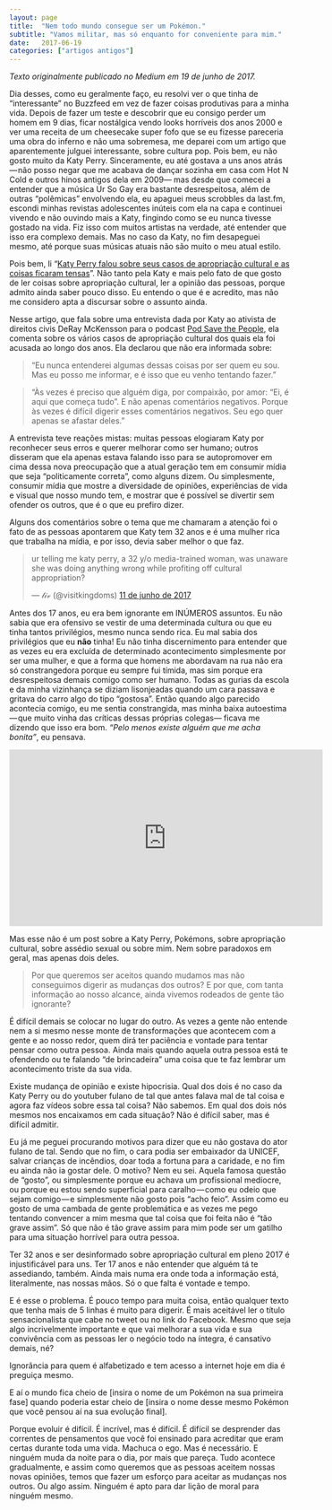 ```yaml
---
layout: page
title:  "Nem todo mundo consegue ser um Pokémon."
subtitle: "Vamos militar, mas só enquanto for conveniente para mim."
date:   2017-06-19
categories: ["artigos antigos"]
---
```


*Texto originalmente publicado no Medium em 19 de junho de 2017.*

Dia desses, como eu geralmente faço, eu resolvi ver o que tinha de “interessante” no Buzzfeed em vez de fazer coisas produtivas para a minha vida. Depois de fazer um teste e descobrir que eu consigo perder um homem em 9 dias, ficar nostálgica vendo looks horríveis dos anos 2000 e ver uma receita de um cheesecake super fofo que se eu fizesse pareceria uma obra do inferno e não uma sobremesa, me deparei com um artigo que aparentemente julguei interessante, sobre cultura pop. Pois bem, eu não gosto muito da Katy Perry. Sinceramente, eu até gostava a uns anos atrás — não posso negar que me acabava de dançar sozinha em casa com Hot N Cold e outros hinos antigos dela em 2009— mas desde que comecei a entender que a música Ur So Gay era bastante desrespeitosa, além de outras “polêmicas” envolvendo ela, eu apaguei meus scrobbles da last.fm, escondi minhas revistas adolescentes inúteis com ela na capa e continuei vivendo e não ouvindo mais a Katy, fingindo como se eu nunca tivesse gostado na vida. Fiz isso com muitos artistas na verdade, até entender que isso era complexo demais. Mas no caso da Katy, no fim desapeguei mesmo, até porque suas músicas atuais não são muito o meu atual estilo.

Pois bem, li “[Katy Perry falou sobre seus casos de apropriação cultural e as coisas ficaram tensas](https://www.buzzfeed.com/elliewoodward/katy-perry-falou-sobre-seus-casos-de-apropriaeao-c?utm_term=.jl5po9BrE#.kuADE7mwP)”. Não tanto pela Katy e mais pelo fato de que gosto de ler coisas sobre apropriação cultural, ler a opinião das pessoas, porque admito ainda saber pouco disso. Eu entendo o que é e acredito, mas não me considero apta a discursar sobre o assunto ainda.

Nesse artigo, que fala sobre uma entrevista dada por Katy ao ativista de direitos civis DeRay McKensson para o podcast [Pod Save the People](https://itunes.apple.com/us/podcast/pod-save-the-people/id1230148653?mt=2), ela comenta sobre os vários casos de apropriação cultural dos quais ela foi acusada ao longo dos anos. Ela declarou que não era informada sobre:

> “Eu nunca entenderei algumas dessas coisas por ser quem eu sou. Mas eu posso me informar, e é isso que eu venho tentando fazer.”

> “Às vezes é preciso que alguém diga, por compaixão, por amor: “Ei, é aqui que começa tudo”. E não apenas comentários negativos. Porque às vezes é difícil digerir esses comentários negativos. Seu ego quer apenas se afastar deles.”

A entrevista teve reações mistas: muitas pessoas elogiaram Katy por reconhecer seus erros e querer melhorar como ser humano; outros disseram que ela apenas estava falando isso para se autopromover em cima dessa nova preocupação que a atual geração tem em consumir mídia que seja “politicamente correta”, como alguns dizem. Ou simplesmente, consumir mídia que mostre a diversidade de opiniões, experiências de vida e visual que nosso mundo tem, e mostrar que é possível se divertir sem ofender os outros, que é o que eu prefiro dizer.

Alguns dos comentários sobre o tema que me chamaram a atenção foi o fato de as pessoas apontarem que Katy tem 32 anos e é uma mulher rica que trabalha na mídia, e por isso, devia saber melhor o que faz.

<blockquote class="twitter-tweet" data-lang="pt"><p lang="en" dir="ltr">ur telling me katy perry, a 32 y/o media-trained woman, was unaware she was doing anything wrong while profiting off cultural appropriation?</p>&mdash; 𝓁𝒾𝓋 (@visitkingdoms) <a href="https://twitter.com/visitkingdoms/status/873924851744034817?ref_src=twsrc%5Etfw">11 de junho de 2017</a></blockquote>
<script async src="https://platform.twitter.com/widgets.js" charset="utf-8"></script>

Antes dos 17 anos, eu era bem ignorante em INÚMEROS assuntos. Eu não sabia que era ofensivo se vestir de uma determinada cultura ou que eu tinha tantos privilégios, mesmo nunca sendo rica. Eu mal sabia dos privilégios que eu **não** tinha! Eu não tinha discernimento para entender que as vezes eu era excluída de determinado acontecimento simplesmente por ser uma mulher, e que a forma que homens me abordavam na rua não era só constrangedora porque eu sempre fui tímida, mas sim porque era desrespeitosa demais comigo como ser humano. Todas as gurias da escola e da minha vizinhança se diziam lisonjeadas quando um cara passava e gritava do carro algo do tipo “gostosa”. Então quando algo parecido acontecia comigo, eu me sentia constrangida, mas minha baixa autoestima — que muito vinha das críticas dessas próprias colegas— ficava me dizendo que isso era bom. *“Pelo menos existe alguém que me acha bonita”*, eu pensava.

<iframe width="560" height="315" src="https://www.youtube.com/embed/LegnK8eVeBE" frameborder="0" allow="accelerometer; autoplay; encrypted-media; gyroscope; picture-in-picture" allowfullscreen></iframe>

Mas esse não é um post sobre a Katy Perry, Pokémons, sobre apropriação cultural, sobre assédio sexual ou sobre mim. Nem sobre paradoxos em geral, mas apenas dois deles.

> Por que queremos ser aceitos quando mudamos mas não conseguimos digerir as mudanças dos outros?
> E por que, com tanta informação ao nosso alcance, ainda vivemos rodeados de gente tão ignorante?

É difícil demais se colocar no lugar do outro. As vezes a gente não entende nem a si mesmo nesse monte de transformações que acontecem com a gente e ao nosso redor, quem dirá ter paciência e vontade para tentar pensar como outra pessoa. Ainda mais quando aquela outra pessoa está te ofendendo ou te falando “de brincadeira” uma coisa que te faz lembrar um acontecimento triste da sua vida.

Existe mudança de opinião e existe hipocrisia. Qual dos dois é no caso da Katy Perry ou do youtuber fulano de tal que antes falava mal de tal coisa e agora faz vídeos sobre essa tal coisa? Não sabemos. Em qual dos dois nós mesmos nos encaixamos em cada situação? Não é difícil saber, mas é difícil admitir.

Eu já me peguei procurando motivos para dizer que eu não gostava do ator fulano de tal. Sendo que no fim, o cara podia ser embaixador da UNICEF, salvar crianças de incêndios, doar toda a fortuna para a caridade, e no fim eu ainda não ia gostar dele. O motivo? Nem eu sei. Aquela famosa questão de “gosto”, ou simplesmente porque eu achava um profissional medíocre, ou porque eu estou sendo superficial para caralho — como eu odeio que sejam comigo — e simplesmente não gosto pois “acho feio”. Assim como eu gosto de uma cambada de gente problemática e as vezes me pego tentando convencer a mim mesma que tal coisa que foi feita não é “tão grave assim”. Só que não é tão grave assim para mim pode ser um gatilho para uma situação horrível para outra pessoa.

Ter 32 anos e ser desinformado sobre apropriação cultural em pleno 2017 é injustificável para uns. Ter 17 anos e não entender que alguém tá te assediando, também. Ainda mais numa era onde toda a informação está, literalmente, nas nossas mãos. Só o que falta é vontade e tempo.

E é esse o problema. É pouco tempo para muita coisa, então qualquer texto que tenha mais de 5 linhas é muito para digerir. É mais aceitável ler o título sensacionalista que cabe no tweet ou no link do Facebook. Mesmo que seja algo incrivelmente importante e que vai melhorar a sua vida e sua convivência com as pessoas ler o negócio todo na íntegra, é cansativo demais, né?

Ignorância para quem é alfabetizado e tem acesso a internet hoje em dia é preguiça mesmo.

E aí o mundo fica cheio de [insira o nome de um Pokémon na sua primeira fase] quando poderia estar cheio de [insira o nome desse mesmo Pokémon que você pensou aí na sua evolução final].

Porque evoluir é difícil. É incrível, mas é difícil. É difícil se desprender das correntes de pensamentos que você foi ensinado para acreditar que eram certas durante toda uma vida. Machuca o ego. Mas é necessário. E ninguém muda da noite para o dia, por mais que pareça. Tudo acontece gradualmente, e assim como queremos que as pessoas aceitem nossas novas opiniões, temos que fazer um esforço para aceitar as mudanças nos outros. Ou algo assim. Ninguém é apto para dar lição de moral para ninguém mesmo.
